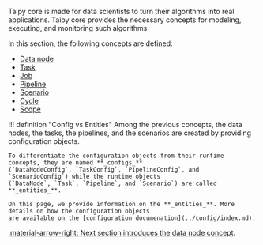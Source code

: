 Taipy core is made for data scientists to turn their algorithms into real applications. Taipy core provides
the necessary concepts for modeling, executing, and monitoring such algorithms.

In this section, the following concepts are defined:

- [Data node](data-node.md)
- [Task](task.md)
- [Job](job.md)
- [Pipeline](pipeline.md)
- [Scenario](scenario.md)
- [Cycle](cycle.md)
- [Scope](scope.md)

!!! definition "Config vs Entities"
    Among the previous concepts, the data nodes, the tasks, the pipelines, and the scenarios are created by providing
    configuration objects.

    To differentiate the configuration objects from their runtime concepts, they are named **_configs_**
    (`DataNodeConfig`, `TaskConfig`, `PipelineConfig`, and `ScenarioConfig`) while the runtime objects
    (`DataNode`, `Task`, `Pipeline`, and `Scenario`) are called **_entities_**.

    On this page, we provide information on the **_entities_**. More details on how the configuration objects
    are available on the [configuration documenation](../config/index.md).


[:material-arrow-right: Next section introduces the data node concept](data-node.md).
